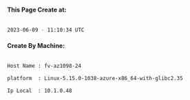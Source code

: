 
   
#### This Page Create at:

```bash

2023-06-09 - 11:10:34 UTC

```

#### Create By Machine:

```bash

Host Name : fv-az1098-24

platform  : Linux-5.15.0-1038-azure-x86_64-with-glibc2.35

Ip Local  : 10.1.0.48

```

